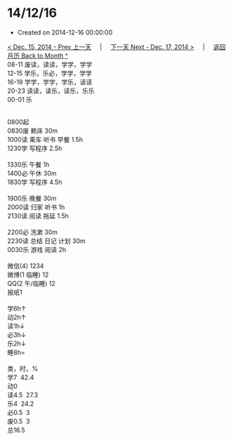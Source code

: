 # 14/12/16

- Created on 2014-12-16 00:00:00

[< Dec. 15, 2014 - Prev 上一天](/lifelogs/2014/12/d15.md) &nbsp; &nbsp; | &nbsp; &nbsp; [下一天 Next - Dec. 17, 2014 >](/lifelogs/2014/12/d17.md) &nbsp; &nbsp; |  &nbsp; &nbsp; [返回月历 Back to Month ^](/lifelogs/2014/12/index.md)
<br/>08-11 废读，读读，学学，学学<br/>12-15 学乐，乐必，学学，学学<br/>16-19 学学，学学，学乐，读读<br/>20-23 读读，读乐，读乐，乐乐<br/>00-01 乐<div><br/></div>0800起<br/>0830废 赖床 30m<br/>1000读 乘车 听书 早餐 1.5h<br/>1230学 写程序 2.5h<div><br/></div>1330乐 午餐 1h<br/>1400必 午休 30m<br/>1830学 写程序 4.5h<div><br/></div>1900乐 晚餐 30m<br/>2000读 归家 听书 1h<br/>2130读 阅读 拖延 1.5h<div><br/></div>2200必 洗漱 30m<br/>2230读 总结 日记 计划 30m<br/>0030乐 游戏 阅读 2h<div><br/></div>微信(4) 1234<br/>微博(1 临睡) 12<br/>QQ(2 午/临睡) 12<br/>报纸1<div><br/></div>学6h↑<br/>动2h↑<br/>读1h↓<br/>必3h↓<br/>乐2h↓<br/>睡8h=<div><br/></div>类，时，%<br/>学7  42.4<br/>动0<br/>读4.5  27.3<br/>乐4  24.2<br/>必0.5  3<br/>废0.5  3<br/>总16.5</div>
